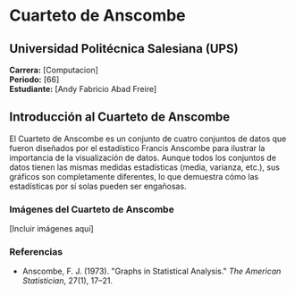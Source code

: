 # Cuarteto de Anscombe

## Universidad Politécnica Salesiana (UPS)  
**Carrera:** [Computacion]  
**Periodo:** [66]  
**Estudiante:** [Andy Fabricio Abad Freire]

## Introducción al Cuarteto de Anscombe

El Cuarteto de Anscombe es un conjunto de cuatro conjuntos de datos que fueron diseñados por el estadístico Francis Anscombe para ilustrar la importancia de la visualización de datos. Aunque todos los conjuntos de datos tienen las mismas medidas estadísticas (media, varianza, etc.), sus gráficos son completamente diferentes, lo que demuestra cómo las estadísticas por sí solas pueden ser engañosas. 

### Imágenes del Cuarteto de Anscombe
[Incluir imágenes aquí]

### Referencias
- Anscombe, F. J. (1973). "Graphs in Statistical Analysis." *The American Statistician*, 27(1), 17–21.
